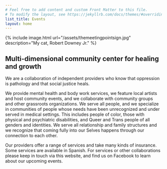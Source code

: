 ```yaml
---
# Feel free to add content and custom Front Matter to this file.
# To modify the layout, see https://jekyllrb.com/docs/themes/#overriding-theme-defaults
list_title: Events
layout: home
---
```


{% include image.html url="/assets/themeetingpointsign.jpg" description="My cat, Robert Downey Jr." %}
## Multi-dimensional community center for healing and growth

We are a collaboration of independent providers who know that oppression is pathology and that social justice heals.

We provide mental health and body work services, we feature local artists and host community events, and we collaborate with community groups and other grassroots organizations. We serve all people, and we specialize in communities of people whose needs have been unrecognized and under served in medical settings. This includes people of color, those with physical and psychiatric disabilities, and Queer and Trans people of all genders and identities. We serve all relationship and family structures and we recognize that coming fully into our Selves happens through our connection to each other.

Our providers offer a range of services and take many kinds of insurance. Some services are available in Spanish. For services or other collaborations please keep in touch via this website, and find us on Facebook to learn about our upcoming events.
